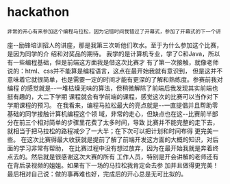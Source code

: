 # hackathon
    非常的开心有来参加这个编程马拉松，因为记错时间我错过了开幕式，参加了开幕式的下一个讲
座--励锋培训招人的讲座，那是我第三次听他们吹水。至于为什么参加这个比赛，是因为同学的介
绍和对奖品的期待。
    我学的是计算机专业，学了C和Java，所以有一些编程基础，但是前端这方面我是借这次比赛才
有了第一次接触，就像老师说的：html、css并不能算是编程语言，这点在最开始我就有意识到，
但是这并不意味着它就很简单，也是需要一定的时间才能有更深的了解和熟练度。参赛前我对编程
的感觉就是--一堆枯燥无味的算法，但稍微解除了前端后我发现其实前端也挺有趣的，大二下学期
课程就会有学前端的课程，感觉这次的比赛可以当作对下学期课程的预习。
    在我看来，编程马拉松最大的亮点就是--一直提倡并且帮助零基础的同学接触计算机编程这个领
域，非常的走心，但缺点也在这--比赛前半部分在前三个相对简单的步骤里花费了太多时间，导致
比赛并不能完整的走下去，就相当于把马拉松的路程减少了一大半；在下次可以把计划和时间布得
更完美一些。
    在这次比赛得最大收获就是提前了解了前端开发这方面的大概的知识，对后面的学习非常有帮助，
在比赛过程中没有想过放弃，因为在最开始我就是奔着终点去的。然后就是很感谢这次大赛的所有
工作人员，特别是开会讲解的老师还有在背后录视频的姐姐。如果有下一场的马拉松我肯定会去参
加并且做得更完美！
    最后相对自己说：做的事再难也好，完成后的开心总是无可比拟的。